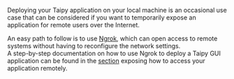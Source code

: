 Deploying your Taipy application on your local machine is an occasional use case that can be
considered if you want to temporarily expose an application for remote users over the Internet.

An easy path to follow is to use [Ngrok](https://ngrok.com/), which can open access to remote
systems without having to reconfigure the network settings.<br/>
A step-by-step documentation on how to use Ngrok to deploy a Taipy GUI application can be
found in the [section](../../gui/configuration.md#accessing-your-app-from-the-web) exposing
how to access your application remotely.
